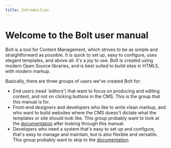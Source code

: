 ```yaml
---
title: Introduction
---
```

Welcome to the Bolt user manual
===============================

Bolt is a tool for Content Management, which strives to be as simple and
straightforward as possible. It is quick to set up, easy to configure, uses
elegant templates, and above all: it's a joy to use. Bolt is created using
modern Open Source libraries, and is best suited to build sites in HTML5, with
modern markup.

Basically, there are three groups of users we've created Bolt for:

 - End users (read 'editors') that want to focus on producing and editing
   content, and not on clicking buttons in the CMS. This is the group that
   this manual is for.
 - Front-end designers and developers who like to write clean markup, and who
   want to build websites where the CMS doesn't dictate what the templates or
   site should look like. This group probably want to look at the 
   [documentation](http://docs.bolt.cm/) after looking through this manual.
 - Developers who need a system that's easy to set up and configure, that's
   easy to manage and maintain, but is also flexible and versatile. This group
   probably want to skip to the [documentation](http://docs.bolt.cm/).
